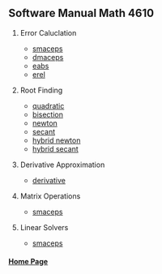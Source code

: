## Software Manual Math 4610


1. Error Caluclation
    * [smaceps](https://gbmitchell.github.io/math4610/softwareManual/errorCalculation/smaceps)
    * [dmaceps](https://gbmitchell.github.io/math4610/softwareManual/errorCalculation/dmaceps)
    * [eabs](https://gbmitchell.github.io/math4610/softwareManual/errorCalculation/eabs)
    * [erel](https://gbmitchell.github.io/math4610/softwareManual/errorCalculation/erel)
  
2. Root Finding
    * [quadratic](https://gbmitchell.github.io/math4610/softwareManual/rootFinding/quadratic)
    * [bisection](https://gbmitchell.github.io/math4610/softwareManual/rootFinding/bisection)
    * [newton](https://gbmitchell.github.io/math4610/softwareManual/rootFinding/newton)
    * [secant](https://gbmitchell.github.io/math4610/softwareManual/rootFinding/secant)
    * [hybrid newton](https://gbmitchell.github.io/math4610/softwareManual/rootFinding/hybridNewton)
    * [hybrid secant](https://gbmitchell.github.io/math4610/softwareManual/rootFinding/hybridSecant)
    
3. Derivative Approximation
    * [derivative](https://gbmitchell.github.io/math4610/softwareManual/derivativeApproximation/derivative)
 
4. Matrix Operations
    * [smaceps](https://gbmitchell.github.io/math4610/softwareManual/matrixOperations/smaceps)
 
5. Linear Solvers
    * [smaceps](https://gbmitchell.github.io/math4610/softwareManual/linearSolvers/smaceps)
  
  
#### [Home Page](https://gbmitchell.github.io/)
